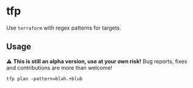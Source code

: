 # tfp

Use `terraform` with regex patterns for targets.

## Usage

:warning: **This is still an alpha version, use at your own risk!** Bug reports, fixes and contributions are more than welcome!

```
tfp plan -pattern=blah.+blub
```
